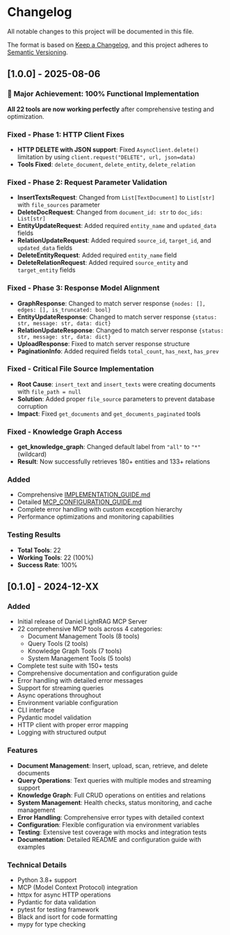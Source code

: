 # Changelog

All notable changes to this project will be documented in this file.

The format is based on [Keep a Changelog](https://keepachangelog.com/en/1.0.0/),
and this project adheres to [Semantic Versioning](https://semver.org/spec/v2.0.0.html).

## [1.0.0] - 2025-08-06

### 🎉 Major Achievement: 100% Functional Implementation

**All 22 tools are now working perfectly** after comprehensive testing and optimization.

### Fixed - Phase 1: HTTP Client Fixes
- **HTTP DELETE with JSON support**: Fixed `AsyncClient.delete()` limitation by using `client.request("DELETE", url, json=data)`
- **Tools Fixed**: `delete_document`, `delete_entity`, `delete_relation`

### Fixed - Phase 2: Request Parameter Validation
- **InsertTextsRequest**: Changed from `List[TextDocument]` to `List[str]` with `file_sources` parameter
- **DeleteDocRequest**: Changed from `document_id: str` to `doc_ids: List[str]`
- **EntityUpdateRequest**: Added required `entity_name` and `updated_data` fields
- **RelationUpdateRequest**: Added required `source_id`, `target_id`, and `updated_data` fields
- **DeleteEntityRequest**: Added required `entity_name` field
- **DeleteRelationRequest**: Added required `source_entity` and `target_entity` fields

### Fixed - Phase 3: Response Model Alignment
- **GraphResponse**: Changed to match server response `{nodes: [], edges: [], is_truncated: bool}`
- **EntityUpdateResponse**: Changed to match server response `{status: str, message: str, data: dict}`
- **RelationUpdateResponse**: Changed to match server response `{status: str, message: str, data: dict}`
- **UploadResponse**: Fixed to match server response structure
- **PaginationInfo**: Added required fields `total_count`, `has_next`, `has_prev`

### Fixed - Critical File Source Implementation
- **Root Cause**: `insert_text` and `insert_texts` were creating documents with `file_path = null`
- **Solution**: Added proper `file_source` parameters to prevent database corruption
- **Impact**: Fixed `get_documents` and `get_documents_paginated` tools

### Fixed - Knowledge Graph Access
- **get_knowledge_graph**: Changed default label from `"all"` to `"*"` (wildcard)
- **Result**: Now successfully retrieves 180+ entities and 133+ relations

### Added
- Comprehensive [IMPLEMENTATION_GUIDE.md](IMPLEMENTATION_GUIDE.md)
- Detailed [MCP_CONFIGURATION_GUIDE.md](MCP_CONFIGURATION_GUIDE.md)
- Complete error handling with custom exception hierarchy
- Performance optimizations and monitoring capabilities

### Testing Results
- **Total Tools**: 22
- **Working Tools**: 22 (100%)
- **Success Rate**: 100%

## [0.1.0] - 2024-12-XX

### Added
- Initial release of Daniel LightRAG MCP Server
- 22 comprehensive MCP tools across 4 categories:
  - Document Management Tools (8 tools)
  - Query Tools (2 tools)
  - Knowledge Graph Tools (7 tools)
  - System Management Tools (5 tools)
- Complete test suite with 150+ tests
- Comprehensive documentation and configuration guide
- Error handling with detailed error messages
- Support for streaming queries
- Async operations throughout
- Environment variable configuration
- CLI interface
- Pydantic model validation
- HTTP client with proper error mapping
- Logging with structured output

### Features
- **Document Management**: Insert, upload, scan, retrieve, and delete documents
- **Query Operations**: Text queries with multiple modes and streaming support
- **Knowledge Graph**: Full CRUD operations on entities and relations
- **System Management**: Health checks, status monitoring, and cache management
- **Error Handling**: Comprehensive error types with detailed context
- **Configuration**: Flexible configuration via environment variables
- **Testing**: Extensive test coverage with mocks and integration tests
- **Documentation**: Detailed README and configuration guide with examples

### Technical Details
- Python 3.8+ support
- MCP (Model Context Protocol) integration
- httpx for async HTTP operations
- Pydantic for data validation
- pytest for testing framework
- Black and isort for code formatting
- mypy for type checking